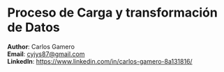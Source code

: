 # Proceso de Carga y transformación de Datos

**Author**: Carlos Gamero <br />
**Email**: cyjys87@gmail.com <br />
**LinkedIn**: https://www.linkedin.com/in/carlos-gamero-8a131816/  <br />
